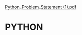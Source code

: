 [Python_Problem_Statement (1).pdf](https://github.com/ajayprince123/PYTHON/files/10921251/Python_Problem_Statement.1.pdf)
# PYTHON
